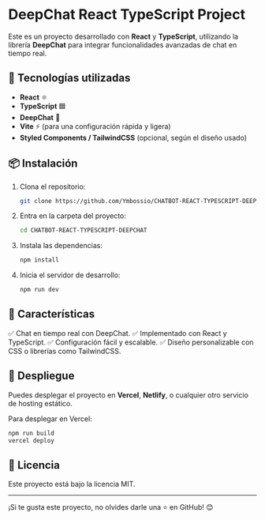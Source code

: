 # DeepChat React TypeScript Project

Este es un proyecto desarrollado con **React** y **TypeScript**, utilizando la librería **DeepChat** para integrar funcionalidades avanzadas de chat en tiempo real.

## 🚀 Tecnologías utilizadas

- **React** ⚛️
- **TypeScript** 🟦
- **DeepChat** 💬
- **Vite** ⚡ (para una configuración rápida y ligera)
- **Styled Components / TailwindCSS** (opcional, según el diseño usado)

## 📦 Instalación

1. Clona el repositorio:

   ```sh
   git clone https://github.com/Ymbossio/CHATBOT-REACT-TYPESCRIPT-DEEPCHAT.git
   ```

2. Entra en la carpeta del proyecto:

   ```sh
   cd CHATBOT-REACT-TYPESCRIPT-DEEPCHAT
   ```

3. Instala las dependencias:

   ```sh
   npm install
   ```

4. Inicia el servidor de desarrollo:

   ```sh
   npm run dev
   ```

## 📌 Características

✅ Chat en tiempo real con DeepChat.
✅ Implementado con React y TypeScript.
✅ Configuración fácil y escalable.
✅ Diseño personalizable con CSS o librerías como TailwindCSS.

## 🚀 Despliegue

Puedes desplegar el proyecto en **Vercel**, **Netlify**, o cualquier otro servicio de hosting estático.

Para desplegar en Vercel:

```sh
npm run build
vercel deploy
```

## 📄 Licencia

Este proyecto está bajo la licencia MIT.

---

¡Si te gusta este proyecto, no olvides darle una ⭐ en GitHub! 😊

